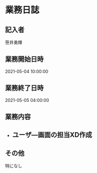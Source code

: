# 業務日誌

## 記入者

笹井勇輝

## 業務開始日時

2021-05-04 10:00:00

## 業務終了日時

2021-05-05 04:00:00

## 業務内容

- ユーザ―画面の担当XD作成
	- 

## その他

特になし